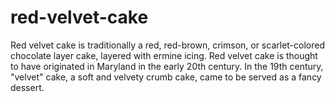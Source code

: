 # red-velvet-cake
Red velvet cake is traditionally a red, red-brown, crimson, or scarlet-colored chocolate layer cake, layered with ermine icing. Red velvet cake is thought to have originated in Maryland in the early 20th century. In the 19th century, "velvet" cake, a soft and velvety crumb cake, came to be served as a fancy dessert.